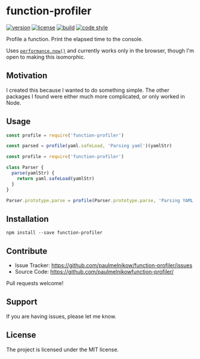 # function-profiler

[![version](https://img.shields.io/npm/v/function-profiler?style=flat-square)][npm]
[![license](https://img.shields.io/npm/l/function-profiler?style=flat-square)][npm]
[![build](https://img.shields.io/circleci/project/github/paulmelnikow/function-profiler/main?style=flat-square)][build]
[![code style](https://img.shields.io/badge/code_style-prettier-ff69b4?style=flat-square)][prettier]

[npm]: https://npmjs.com/function-profiler
[build]: https://circleci.com/gh/paulmelnikow/function-profiler/tree/main
[prettier]: https://prettier.io/

Profile a function. Print the elapsed time to the console.

Uses [`performance.now()`][performance.now] and currently works only in the
browser, though I'm open to making this isomorphic.

[performance.now]: https://developer.mozilla.org/en-US/docs/Web/API/Performance/now

## Motivation

I created this because I wanted to do something simple. The other packages I
found were either much more complicated, or only worked in Node.

## Usage

```js
const profile = require('function-profiler')

const parsed = profile(yaml.safeLoad, 'Parsing yaml')(yamlStr)
```

```js
const profile = require('function-profiler')

class Parser {
  parse(yamlStr) {
    return yaml.safeLoad(yamlStr)
  }
}

Parser.prototype.parse = profile(Parser.prototype.parse, 'Parsing YAML')
```

## Installation

```
npm install --save function-profiler
```

## Contribute

- Issue Tracker: https://github.com/paulmelnikow/function-profiler/issues
- Source Code: https://github.com/paulmelnikowfunction-profiler/

Pull requests welcome!

## Support

If you are having issues, please let me know.

## License

The project is licensed under the MIT license.
